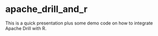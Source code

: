 # apache_drill_and_r
This is a quick presentation plus some demo code on how to integrate Apache Drill with R.
